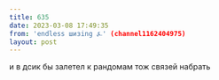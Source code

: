 ```yaml
---
title: 635
date: 2023-03-08 17:49:35
from: 'endless шизing ⍼' (channel1162404975)
layout: post
---
```


и в дсик бы залетел к рандомам тож связей набрать
